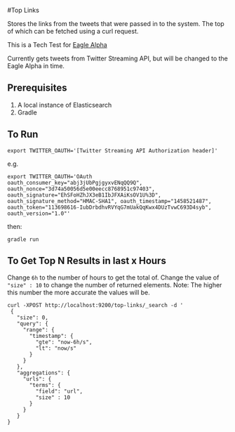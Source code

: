 #Top Links

Stores the links from the tweets that were passed in to the system. The top of which can be fetched using a curl request.

This is a Tech Test for [Eagle Alpha](www.eaglealpha.com)

Currently gets tweets from Twitter Streaming API, but will be changed to the Eagle Alpha in time.

## Prerequisites
1. A local instance of Elasticsearch
2. Gradle


## To Run

    export TWITTER_OAUTH='[Twitter Streaming API Authorization header]'
e.g.

    export TWITTER_OAUTH='OAuth oauth_consumer_key="abj3jUbPgjgyxvENqQQ9Q", oauth_nonce="3d74a50056d5e00eecc8768951c97403", oauth_signature="EhSFoHZhJX3eB1IbJFXAiKsOV1U%3D", oauth_signature_method="HMAC-SHA1", oauth_timestamp="1458521487", oauth_token="113698616-IubDrbdhvRVYqG7mUakQqKwx4DUzTvwC693D4syb", oauth_version="1.0"'
    
then: 
    
    gradle run

## To Get Top N Results in last x Hours
Change `6h` to the number of hours to get the total of.
Change the value of `"size" : 10` to change the number of returned elements. Note: The higher this number the more accurate the values will be.

    curl -XPOST http://localhost:9200/top-links/_search -d '
     {
       "size": 0,
       "query": {
         "range": {
           "timestamp": {
             "gte": "now-6h/s",
             "lt": "now/s"
           }
         }
       },
       "aggregations": {
         "urls": {
           "terms": {
             "field": "url",
             "size" : 10
           }
         }
       }
    }

